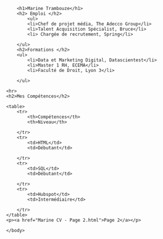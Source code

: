 <!DOCTYPE html>
<html lang="fr">
    <head>
        <meta charset="utf-8">
        <meta name="viewport" content="width=device-width, initial-scale=1.0">
        <title>CV Marine Trambouze</title>
        <link rel="stylesheet" href="styleCV.css.css">
    </head>
    <body>
        <!--Mon commentaire ici-->
        
        <h1>Marine Trambouze</h1>
        <h2> Emploi </h2>
            <ul>
            <li>Chef de projet média, The Adecco Group</li>
            <li>Talent Acquisition Spécialist, Bruce</li>
            <li> Chargée de recrutement, Spring</li>

        </ul>
        <h2>Formations </h2>
        <ul>
            <li>Data et Marketing Digital, Datascientest</li>
            <li>Master 1 RH, ECEMA</li>
            <li>Faculté de Droit, Lyon 3</li>

        </ul> 
    
    <hr> 
    <h2>Mes Compétences</h2>
    
    <table>
        <tr>
            <th>Compétences</th>
            <th>Niveau</th>
            
        </tr>
        <tr>
            <td>HTML</td>
            <td>Débutant</td>
           
        </tr>
        <tr>
            <td>SQL</td>
            <td>Débutant</td>
           
        </tr>
        <tr>
            <td>Hubspot</td>
            <td>Intermédiaire</td>
           
        </tr>
    </table>
    <p><a href="Marine CV - Page 2.html">Page 2</a></p>

    </body>
</html>
